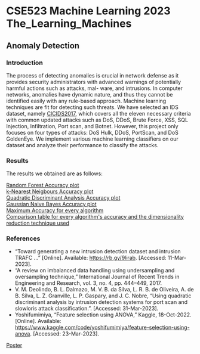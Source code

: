 # CSE523 Machine Learning 2023 The_Learning_Machines
## Anomaly Detection
### Introduction  

The process of detecting anomalies is crucial in network
defense as it provides security administrators with advanced
warnings of potentially harmful actions such as attacks, mal-
ware, and intrusions. In computer networks, anomalies have
dynamic nature, and thus they cannot be identified easily with
any rule-based approach. Machine learning techniques are fit
for detecting such threats. We have selected an IDS dataset,
namely [CICIDS2017](https://www.kaggle.com/datasets/cicdataset/cicids2017), which covers all the eleven necessary
criteria with common updated attacks such as DoS, DDoS,
Brute Force, XSS, SQL Injection, Infiltration, Port scan, and
Botnet. However, this project only focuses on four types of
attacks: DoS Hulk, DDoS, PortScan, and DoS GoldenEye. We
implement various machine learning classifiers on our dataset
and analyze their performance to classify the attacks.  

### Results

The results we obtained are as follows:  

[Random Forest Accuracy plot](/Results/RFA.png)  
[k-Nearest Neigbours Accuracy plot](/Results/KNN.png)  
[Quadratic Discriminant Analysis Accuracy plot](/Results/QDA.png)  
[Gaussian Naive Bayes Accuracy plot](/Results/GNB.png)  
[Maximum Accuracy for every algorithm](/Results/Best_of_every.png)  
[Comparison table for every algorithm's accuracy and the dimensionality reduction technique used](/Results/Comparison_table.png)
### References

- “Toward generating a new intrusion detection dataset and intrusion TRAFC ...” [Online]. Available: https://rb.gy/9lirab. [Accessed: 11-Mar-2023]. 
- “A review on imbalanced data handling using undersampling and oversampling technique,” International Journal of Recent Trends in Engineering and Research, vol. 3, no. 4, pp. 444–449, 2017.
- V. M. Deolindo, B. L. Dalmazo, M. V. B. da Silva, L. R. B. de Oliveira, A. de B. Silva, L. Z. Granville, L. P. Gaspary, and J. C. Nobre, “Using quadratic discriminant analysis by intrusion detection systems for port scan and slowloris attack classification.”. [Accessed: 31-Mar-2023].
- Yoshifumimiya, “Feature selection using ANOVA,” Kaggle, 18-Oct-2022. [Online]. Available: https://www.kaggle.com/code/yoshifumimiya/feature-selection-using-anova. [Accessed: 23-Mar-2023]. 

[Poster](/Poster/Anomaly_Detection_System.png?raw=true)
